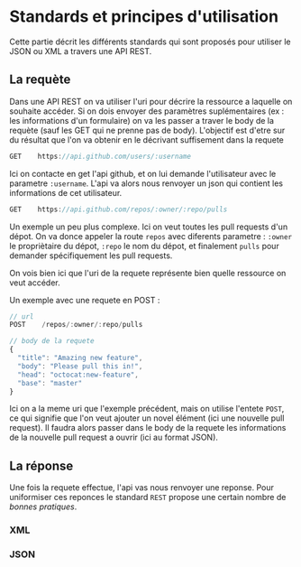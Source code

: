 # Standards et principes d'utilisation

Cette partie décrit les différents standards qui sont proposés pour utiliser le JSON ou XML a travers une API REST.

## La requète

Dans une API REST on va utiliser l'uri pour décrire la ressource a laquelle on souhaite accéder. Si on dois envoyer des paramètres suplémentaires (ex : les informations d'un formulaire) on va les passer a traver le body de la requète (sauf les GET qui ne prenne pas de body).
L'objectif est d'etre sur du résultat que l'on va obtenir en le décrivant suffisement dans la requete

```js
GET    https://api.github.com/users/:username
```
Ici on contacte en get l'api github, et on lui demande l'utilisateur avec le parametre `:username`. L'api va alors nous renvoyer un json qui contient les informations de cet utilisateur.

```js
GET    https://api.github.com/repos/:owner/:repo/pulls
```
Un exemple un peu plus complexe. Ici on veut toutes les pull requests d'un dépot. On va donce appeler la route `repos` avec diferents parametre : `:owner` le propriètaire du dépot, `:repo` le nom du dépot, et finalement `pulls` pour demander spécifiquement les pull requests.

On vois bien ici que l'uri de la requete représente bien quelle ressource on veut accéder.

Un exemple avec une requete en POST :
```js
// url
POST    /repos/:owner/:repo/pulls

// body de la requete
{
  "title": "Amazing new feature",
  "body": "Please pull this in!",
  "head": "octocat:new-feature",
  "base": "master"
}
```

Ici on a la meme uri que l'exemple précédent, mais on utilise l'entete `POST`, ce qui signifie que l'on veut ajouter un novel élément (ici une nouvelle pull request). Il faudra alors passer dans le body de la requete les informations de la nouvelle pull request a ouvrir (ici au format JSON).

## La réponse

Une fois la requete effectue, l'api vas nous renvoyer une reponse. Pour uniformiser ces reponces le standard `REST` propose une certain nombre de *bonnes pratiques*.

### XML



### JSON